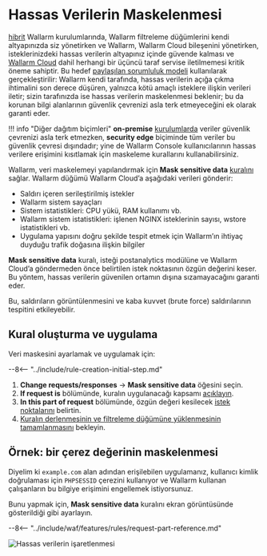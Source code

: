 [img-masking]:              ../../images/user-guides/rules/sensitive-data-rule.png
[rule-creation-options]:    ../../user-guides/events/check-attack.md#attack-analysis_1
[request-processing]:       ../../user-guides/rules/request-processing.md
[api-discovery-enable-link]:        ../../api-discovery/setup.md#enable

# Hassas Verilerin Maskelenmesi

[hibrit](../../about-wallarm/shared-responsibility.md#overview) Wallarm kurulumlarında, Wallarm filtreleme düğümlerini kendi altyapınızda siz yönetirken ve Wallarm, Wallarm Cloud bileşenini yönetirken, isteklerinizdeki hassas verilerin altyapınız içinde güvende kalması ve [Wallarm Cloud](../../about-wallarm/overview.md#how-wallarm-works) dahil herhangi bir üçüncü taraf servise iletilmemesi kritik öneme sahiptir. Bu hedef [paylaşılan sorumluluk modeli](../../about-wallarm/shared-responsibility.md) kullanılarak gerçekleştirilir: Wallarm kendi tarafında, hassas verilerin açığa çıkma ihtimalini son derece düşüren, yalnızca kötü amaçlı isteklere ilişkin verileri iletir; sizin tarafınızda ise hassas verilerin maskelenmesi beklenir; bu da korunan bilgi alanlarının güvenlik çevrenizi asla terk etmeyeceğini ek olarak garanti eder.

!!! info "Diğer dağıtım biçimleri"
    **on-premise** [kurulumlarda](../../about-wallarm/shared-responsibility.md#overview) veriler güvenlik çevrenizi asla terk etmezken, **security edge** biçiminde tüm veriler bu güvenlik çevresi dışındadır; yine de Wallarm Console kullanıcılarının hassas verilere erişimini kısıtlamak için maskeleme kurallarını kullanabilirsiniz.

Wallarm, veri maskelemeyi yapılandırmak için **Mask sensitive data** [kuralını](../rules/rules.md) sağlar. Wallarm düğümü Wallarm Cloud’a aşağıdaki verileri gönderir:

* Saldırı içeren serileştirilmiş istekler
* Wallarm sistem sayaçları
* Sistem istatistikleri: CPU yükü, RAM kullanımı vb.
* Wallarm sistem istatistikleri: işlenen NGINX isteklerinin sayısı, wstore istatistikleri vb.
* Uygulama yapısını doğru şekilde tespit etmek için Wallarm’ın ihtiyaç duyduğu trafik doğasına ilişkin bilgiler

**Mask sensitive data** kuralı, isteği postanalytics modülüne ve Wallarm Cloud’a göndermeden önce belirtilen istek noktasının özgün değerini keser. Bu yöntem, hassas verilerin güvenilen ortamın dışına sızamayacağını garanti eder.

Bu, saldırıların görüntülenmesini ve kaba kuvvet (brute force) saldırılarının tespitini etkileyebilir.

## Kural oluşturma ve uygulama

Veri maskesini ayarlamak ve uygulamak için:

--8<-- "../include/rule-creation-initial-step.md"
1. **Change requests/responses** → **Mask sensitive data** öğesini seçin.
1. **If request is** bölümünde, kuralın uygulanacağı kapsamı [açıklayın](rules.md#configuring).
1. **In this part of request** bölümünde, özgün değeri kesilecek [istek noktalarını](request-processing.md) belirtin.
1. [Kuralın derlenmesinin ve filtreleme düğümüne yüklenmesinin tamamlanmasını](rules.md#ruleset-lifecycle) bekleyin.

## Örnek: bir çerez değerinin maskelenmesi

Diyelim ki `example.com` alan adından erişilebilen uygulamanız, kullanıcı kimlik doğrulaması için `PHPSESSID` çerezini kullanıyor ve Wallarm kullanan çalışanların bu bilgiye erişimini engellemek istiyorsunuz.

Bunu yapmak için, **Mask sensitive data** kuralını ekran görüntüsünde gösterildiği gibi ayarlayın.

--8<-- "../include/waf/features/rules/request-part-reference.md"

![Hassas verilerin işaretlenmesi][img-masking]